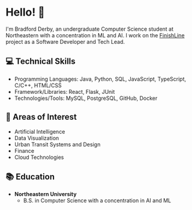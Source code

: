 # Hello! :wave:

I'm Bradford Derby, an undergraduate Computer Science student at Northeastern with a concentration in ML and AI. I work on the [FinishLine](https://github.com/Northeastern-Electric-Racing/FinishLine)
 project as a Software Developer and Tech Lead.


## :computer: Technical Skills
- Programming Languages: Java, Python, SQL, JavaScript, TypeScript, C/C++, HTML/CSS
- Framework/Libraries: React, Flask, JUnit
- Technologies/Tools: MySQL, PostgreSQL, GitHub, Docker

## :brain: Areas of Interest
- Artificial Intelligence
- Data Visualization
- Urban Transit Systems and Design
- Finance
- Cloud Technologies

## :books: Education
- **Northeastern University**
  - B.S. in Computer Science with a concentration in AI and ML
